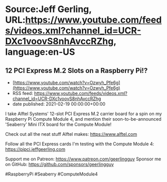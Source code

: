 # Source:Jeff Gerling, URL:https://www.youtube.com/feeds/videos.xml?channel_id=UCR-DXc1voovS8nhAvccRZhg, language:en-US

## 12 PCI Express M.2 Slots on a Raspberry Pi!?
 - [https://www.youtube.com/watch?v=Ozwyh_Pfe6g](https://www.youtube.com/watch?v=Ozwyh_Pfe6g)
 - RSS feed: https://www.youtube.com/feeds/videos.xml?channel_id=UCR-DXc1voovS8nhAvccRZhg
 - date published: 2021-02-19 00:00:00+00:00

I take Alftel Systems' 12-slot PCI Express M.2 carrier board for a spin on my Raspberry Pi Compute Module 4, and mention their soon-to-be-announced 'Seaberry' Mini ITX board for the Compute Module!

Check out all the neat stuff Alftel makes: https://www.alftel.com

Follow all the PCI Express cards I'm testing with the Compute Module 4: https://pipci.jeffgeerling.com

Support me on Patreon: https://www.patreon.com/geerlingguy
Sponsor me on GitHub: https://github.com/sponsors/geerlingguy

#RaspberryPi #Seaberry #ComputeModule4

